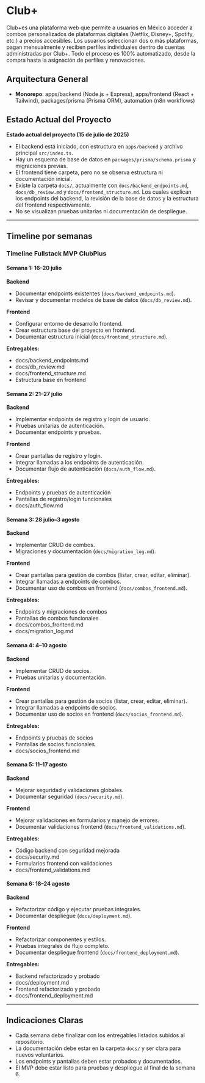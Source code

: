 # Club+

Club+es una plataforma web que permite a usuarios en México acceder a combos personalizados de plataformas digitales (Netflix, Disney+, Spotify, etc.) a precios accesibles. Los usuarios seleccionan dos o más plataformas, pagan mensualmente y reciben perfiles individuales dentro de cuentas administradas por Club+. Todo el proceso es 100% automatizado, desde la compra hasta la asignación de perfiles y renovaciones.

## Arquitectura General

- **Monorepo**: apps/backend (Node.js + Express), apps/frontend (React + Tailwind), packages/prisma (Prisma ORM), automation (n8n workflows)

## Estado Actual del Proyecto

**Estado actual del proyecto (15 de julio de 2025)**

- El backend está iniciado, con estructura en `apps/backend` y archivo principal `src/index.ts`.
- Hay un esquema de base de datos en `packages/prisma/schema.prisma` y migraciones previas.
- El frontend tiene carpeta, pero no se observa estructura ni documentación inicial.
- Existe la carpeta `docs/`, actualmente con `docs/backend_endpoints.md`, `docs/db_review.md` y `docs/frontend_structure.md`. Los cuales explican los endpoints del backend, la revisión de la base de datos y la estructura del frontend respectivamente.
- No se visualizan pruebas unitarias ni documentación de despliegue.

---

## Timeline por semanas

### Timeline Fullstack MVP ClubPlus

#### Semana 1: 16–20 julio

**Backend**

- Documentar endpoints existentes (`docs/backend_endpoints.md`).
- Revisar y documentar modelos de base de datos (`docs/db_review.md`).

**Frontend**

- Configurar entorno de desarrollo frontend.
- Crear estructura base del proyecto en frontend.
- Documentar estructura inicial (`docs/frontend_structure.md`).

**Entregables:**

- docs/backend_endpoints.md
- docs/db_review.md
- docs/frontend_structure.md
- Estructura base en frontend

#### Semana 2: 21–27 julio

**Backend**

- Implementar endpoints de registro y login de usuario.
- Pruebas unitarias de autenticación.
- Documentar endpoints y pruebas.

**Frontend**

- Crear pantallas de registro y login.
- Integrar llamadas a los endpoints de autenticación.
- Documentar flujo de autenticación (`docs/auth_flow.md`).

**Entregables:**

- Endpoints y pruebas de autenticación
- Pantallas de registro/login funcionales
- docs/auth_flow.md

#### Semana 3: 28 julio–3 agosto

**Backend**

- Implementar CRUD de combos.
- Migraciones y documentación (`docs/migration_log.md`).

**Frontend**

- Crear pantallas para gestión de combos (listar, crear, editar, eliminar).
- Integrar llamadas a endpoints de combos.
- Documentar uso de combos en frontend (`docs/combos_frontend.md`).

**Entregables:**

- Endpoints y migraciones de combos
- Pantallas de combos funcionales
- docs/combos_frontend.md
- docs/migration_log.md

#### Semana 4: 4–10 agosto

**Backend**

- Implementar CRUD de socios.
- Pruebas unitarias y documentación.

**Frontend**

- Crear pantallas para gestión de socios (listar, crear, editar, eliminar).
- Integrar llamadas a endpoints de socios.
- Documentar uso de socios en frontend (`docs/socios_frontend.md`).

**Entregables:**

- Endpoints y pruebas de socios
- Pantallas de socios funcionales
- docs/socios_frontend.md

#### Semana 5: 11–17 agosto

**Backend**

- Mejorar seguridad y validaciones globales.
- Documentar seguridad (`docs/security.md`).

**Frontend**

- Mejorar validaciones en formularios y manejo de errores.
- Documentar validaciones frontend (`docs/frontend_validations.md`).

**Entregables:**

- Código backend con seguridad mejorada
- docs/security.md
- Formularios frontend con validaciones
- docs/frontend_validations.md

#### Semana 6: 18–24 agosto

**Backend**

- Refactorizar código y ejecutar pruebas integrales.
- Documentar despliegue (`docs/deployment.md`).

**Frontend**

- Refactorizar componentes y estilos.
- Pruebas integrales de flujo completo.
- Documentar despliegue frontend (`docs/frontend_deployment.md`).

**Entregables:**

- Backend refactorizado y probado
- docs/deployment.md
- Frontend refactorizado y probado
- docs/frontend_deployment.md

---

## Indicaciones Claras

- Cada semana debe finalizar con los entregables listados subidos al repositorio.
- La documentación debe estar en la carpeta `docs/` y ser clara para nuevos voluntarios.
- Los endpoints y pantallas deben estar probados y documentados.
- El MVP debe estar listo para pruebas y despliegue al final de la semana 6.
